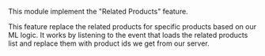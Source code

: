 This module implement the "Related Products" feature.

This feature replace the related products for specific products based on our ML logic.
It works by listening to the event that loads the related products list and replace them with product ids we get from our server.